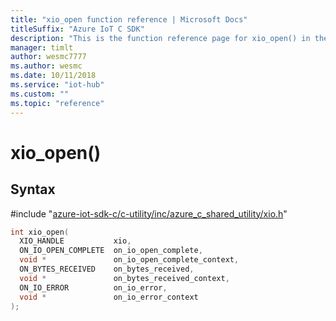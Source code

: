 ```yaml
---                             
title: "xio_open function reference | Microsoft Docs" 
titleSuffix: "Azure IoT C SDK"            
description: "This is the function reference page for xio_open() in the Azure IoT C SDK. This SDK is used with Azure IoT Hub and Azure IoT Hub Device Provisioning Service"            
manager: timlt                 
author: wesmc7777              
ms.author: wesmc               
ms.date: 10/11/2018                    
ms.service: "iot-hub"             
ms.custom: ""                
ms.topic: "reference"        
---                            
```


# xio_open()

## Syntax

\#include "[azure-iot-sdk-c/c-utility/inc/azure_c_shared_utility/xio.h](../xio-h.md)"  
```C
int xio_open(
  XIO_HANDLE           xio,
  ON_IO_OPEN_COMPLETE  on_io_open_complete,
  void *               on_io_open_complete_context,
  ON_BYTES_RECEIVED    on_bytes_received,
  void *               on_bytes_received_context,
  ON_IO_ERROR          on_io_error,
  void *               on_io_error_context
);
```

